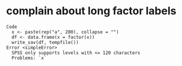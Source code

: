 # complain about long factor labels

    Code
      x <- paste(rep("a", 200), collapse = "")
      df <- data.frame(x = factor(x))
      write_sav(df, tempfile())
    Error <simpleError>
      SPSS only supports levels with <= 120 characters
      Problems: `x`

